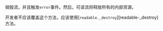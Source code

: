 <!-- YAML
added: v8.0.0
-->

销毁流，并且触发`error`事件。然后，可读流将释放所有的内部资源。

开发者不应该覆盖这个方法，应该使用[`readable._destroy`][readable-_destroy]方法。

